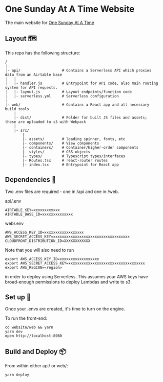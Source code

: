 # One Sunday At A Time Website
The main website for [One Sunday At A Time](https://www.onesundayatatime.com)

## Layout 🗺

This repo has the following structure:

```
/
|
|- api/                   # Contains a Serverless API which proxies data from an Airtable base
|   |
|   |- handler.js         # Entrypoint for API code, also main routing system for API requests.
|   |- layout.js          # Layout endpoints/function code
|   |- serverless.yml     # Serverless configuration
|
|- web/                   # Contains a React app and all necessary build tools
    |
    |- dist/              # Folder for built JS files and assets; these are uploaded to s3 with Webpack
    |
    |- src/
        |
        |- assets/        # loading spinner, fonts, etc
        |- components/    # View components
        |- containers/    # Container/higher-order components
        |- styles/        # CSS objects
        |- types/         # Typescript types/interfaces
        |- Routes.tsx     # react-router routes
        |- index.tsx      # Entrypoint for React app
```

## Dependencies 📝

Two .env files are required - one in /api and one in /web. 

api/.env
```
AIRTABLE_KEY=xxxxxxxxxxxx
AIRTABLE_BASE_ID=xxxxxxxxxxxxxx
```

web/.env
```
AWS_ACCESS_KEY_ID=xxxxxxxxxxxxxxxxxx
AWS_SECRET_ACCESS_KEY=xxxxxxxxxxxxxxxxxxxxxxxxxxxxxxxxxxx
CLOUDFRONT_DISTRIBUTION_ID=XXXXXXXXXXXX
```

Note that you will also need to run

```
export AWS_ACCESS_KEY_ID=xxxxxxxxxxxxxxxxxx
export AWS_SECRET_ACCESS_KEY=xxxxxxxxxxxxxxxxxxxxxxxxxxxxxxxxxxx
export AWS_REGION=<region>
```

in order to deploy using Serverless. This assumes your AWS keys have broad-enough permissions to deploy Lambdas and write to s3.

## Set up 🚀

Once your .envs are created, it's time to turn on the engine. 

To run the front-end:

```
cd website/web && yarn 
yarn dev
open http://localhost:8080
```

## Build and Deploy 📦

From within either api/ or web/:

```
yarn deploy
```


